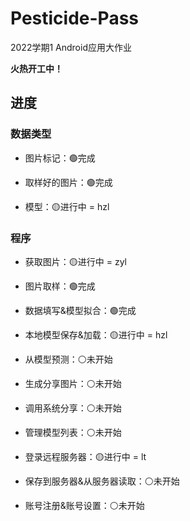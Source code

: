 # Pesticide-Pass
2022学期1 Android应用大作业

**火热开工中！**

## 进度

### 数据类型

- 图片标记：🟢完成

- 取样好的图片：🟢完成

- 模型：🟡进行中 = hzl

### 程序

- 获取图片：🟡进行中 = zyl

- 图片取样：🟢完成

- 数据填写&模型拟合：🟢完成

- 本地模型保存&加载：🟡进行中 = hzl

- 从模型预测：⚪未开始

- 生成分享图片：⚪未开始

- 调用系统分享：⚪未开始

- 管理模型列表：⚪未开始

- 登录远程服务器：🟡进行中 = lt

- 保存到服务器&从服务器读取：⚪未开始

- 账号注册&账号设置：⚪未开始
